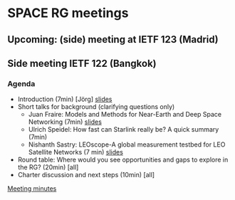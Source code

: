 # SPACE RG meetings

## Upcoming: (side) meeting at IETF 123 (Madrid)

## Side meeting IETF 122 (Bangkok)

### Agenda
* Introduction (7min) [Jörg] [slides](meetings/122-side/2025-03-122-side-intro.pdf)
* Short talks for background (clarifying questions only) 
  * Juan Fraire: Models and Methods for Near-Earth and Deep Space Networking (7min) [slides](meetings/122-side/2025-03-122-side-Models-and-Methods.pdf)
  * Ulrich Speidel: How fast can Starlink really be? A quick summary (7min)
  * Nishanth Sastry: LEOscope-A global measurement testbed for LEO Satellite Networks (7 min) [slides](meetings/122-side/2025-03-122-side-LEOScope.pdf)
* Round table: Where would you see opportunities and gaps to explore in the RG? (20min) [all]
* Charter discussion and next steps (10min) [all]

[Meeting minutes](meetings/122-side/122-side-minutes.md)




